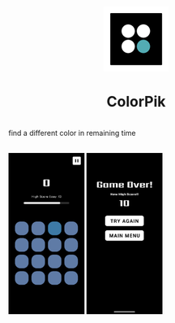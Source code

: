 <!-- Project Logo -->
<p align="center">
  <a href="https://github.com/sebanc/brunch" title="Brunch">
   <img src="https://github.com/rungruch/ColorPik/blob/bbc92c7a0af3ecf4534871548553b175567f5c88/screenshots/colopik.png" width="128px">
  </a>
</p>
<h1 align="center">ColorPik</h1>
<br>
find a different color in remaining time<br><br>

<img src="https://github.com/rungruch/ColorPik/blob/bbc92c7a0af3ecf4534871548553b175567f5c88/screenshots/Screenshot1.png" width="150px"> <img src="https://github.com/rungruch/ColorPik/blob/bbc92c7a0af3ecf4534871548553b175567f5c88/screenshots/Screenshot2.png" width="150px">
 
